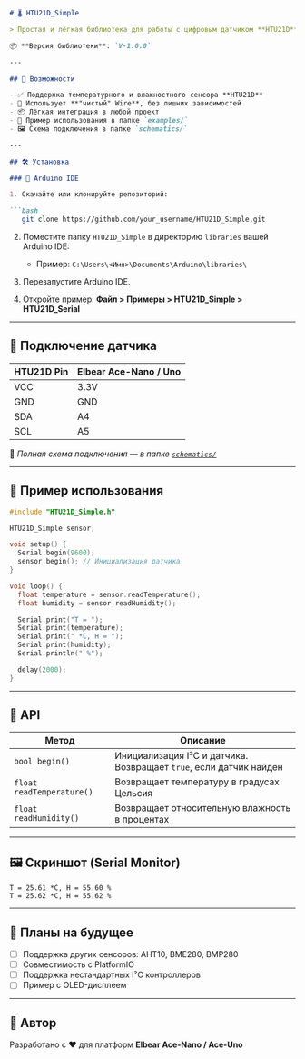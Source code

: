 ````markdown
# 🌡️ HTU21D_Simple

> Простая и лёгкая библиотека для работы с цифровым датчиком **HTU21D** по интерфейсу **I²C** (Wire) для Arduino и совместимых плат.

📦 **Версия библиотеки**: `V-1.0.0`

---

## 📌 Возможности

- ✅ Поддержка температурного и влажностного сенсора **HTU21D**
- 🧰 Использует **"чистый" Wire**, без лишних зависимостей
- 📦 Лёгкая интеграция в любой проект
- 🧪 Пример использования в папке `examples/`
- 🖼️ Схема подключения в папке `schematics/`

---

## 🛠️ Установка

### 📁 Arduino IDE

1. Скачайте или клонируйте репозиторий:

```bash
   git clone https://github.com/your_username/HTU21D_Simple.git
````

2. Поместите папку `HTU21D_Simple` в директорию `libraries` вашей Arduino IDE:

   * Пример: `C:\Users\<Имя>\Documents\Arduino\libraries\`
3. Перезапустите Arduino IDE.
4. Откройте пример: **Файл > Примеры > HTU21D\_Simple > HTU21D\_Serial**

---

## 🔌 Подключение датчика

| HTU21D Pin | Elbear Ace-Nano / Uno |
| ---------- | --------------------- |
| VCC        | 3.3V                  |
| GND        | GND                   |
| SDA        | A4                    |
| SCL        | A5                    |

📂 *Полная схема подключения — в папке [`schematics/`](schematics/)*

---

## 🧪 Пример использования

```cpp
#include "HTU21D_Simple.h"

HTU21D_Simple sensor;

void setup() {
  Serial.begin(9600);
  sensor.begin(); // Инициализация датчика
}

void loop() {
  float temperature = sensor.readTemperature();
  float humidity = sensor.readHumidity();

  Serial.print("T = ");
  Serial.print(temperature);
  Serial.print(" *C, H = ");
  Serial.print(humidity);
  Serial.println(" %");

  delay(2000);
}
```

---

## 📘 API

| Метод                     | Описание                                                           |
| ------------------------- | ------------------------------------------------------------------ |
| `bool begin()`            | Инициализация I²C и датчика. Возвращает `true`, если датчик найден |
| `float readTemperature()` | Возвращает температуру в градусах Цельсия                          |
| `float readHumidity()`    | Возвращает относительную влажность в процентах                     |

---

## 🖼️ Скриншот (Serial Monitor)

```
T = 25.61 *C, H = 55.60 %
T = 25.62 *C, H = 55.62 %
```

---

## 💬 Планы на будущее

* [ ] Поддержка других сенсоров: AHT10, BME280, BMP280
* [ ] Совместимость с PlatformIO
* [ ] Поддержка нестандартных I²C контроллеров
* [ ] Пример с OLED-дисплеем

---

## 🙌 Автор

Разработано с ❤️ для платформ **Elbear Ace-Nano / Ace-Uno**